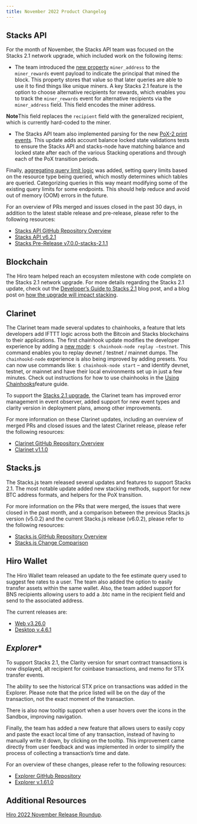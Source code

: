```yaml
---
title: November 2022 Product Changelog
---
```


## **Stacks API**

For the month of November, the Stacks API team was focused on the Stacks 2.1 network upgrade, which included work on the following items:
‍
- The team introduced the [new property](https://github.com/hirosystems/stacks-blockchain-api/pull/1413) `miner_address` to the `miner_rewards` event payload to indicate the principal that mined the block. This property stores that value so that later queries are able to use it to find things like unique miners. A key Stacks 2.1 feature is the option to choose alternative recipients for rewards, which enables you to track the `miner_rewards` event for alternative recipients via the `miner_address` field. This field encodes the miner address. 

**Note**This field replaces the `recipient` field with the generalized recipient, which is currently hard-coded to the miner. 

- The Stacks API team also implemented parsing for the new [PoX-2 print events](https://github.com/hirosystems/stacks-blockchain-api/pull/1403). This update adds account balance locked state validations tests to ensure the Stacks API and stacks-node have matching balance and locked state after each of the various Stacking operations and through each of the PoX transition periods. 

Finally, [aggregating query limit logic](https://github.com/hirosystems/stacks-blockchain-api/pull/1401) was added, setting query limits based on the resource type being queried, which mostly determines which tables are queried. Categorizing queries in this way meant modifying some of the existing query limits for some endpoints. This should help reduce and avoid out of memory (OOM) errors in the future.

For an overview of PRs merged and issues closed in the past 30 days, in addition to the latest stable release and pre-release, please refer to the following resources:

- [Stacks API GitHub Repository Overview](https://github.com/hirosystems/stacks-blockchain-api/pulse/monthly)
- [Stacks API v6.2.1](https://github.com/hirosystems/stacks-blockchain-api/releases/tag/v6.2.1)
- [Stacks Pre-Release v7.0.0-stacks-2.1.1](https://github.com/hirosystems/stacks-blockchain-api/releases/tag/v7.0.0-stacks-2.1.1)


## **Blockchain**

The Hiro team helped reach an ecosystem milestone with code complete on the Stacks 2.1 network upgrade. For more details regarding the Stacks 2.1 update, check out the [Developer’s Guide to Stacks 2.1](https://www.hiro.so/blog/a-developers-guide-to-stacks-2-1) blog post, and a blog post on [how the upgrade will impact stacking](https://www.hiro.so/blog/how-the-stacks-2-1-transition-impacts-stacking). 

## **Clarinet**

The Clarinet team made several updates to chainhooks, a feature that lets developers add IFTTT logic across both the Bitcoin and Stacks blockchains to their applications. The first chainhook update modifies the developer experience by adding a [new mode](https://github.com/hirosystems/clarinet/pull/657): `$ chainhook-node replay –testnet`. This command enables you to replay devnet / testnet / mainnet dumps. The `chainhookd-node` experience is also being improved by adding presets. You can now use commands like: `$ chainhook-node start` – and identify devnet, testnet, or mainnet and have their local environments set up in just a few minutes. Check out instructions for how to use chainhooks in the [Using Chainhooks](https://docs.hiro.so/clarinet/feature-guides/chainhooks?_gl=1*yvh6u7*_ga*NTQ3NDA3NTIuMTY2MDA3MTQ1MA..*_ga_NB2VBT0KY2*MTY3MzYzNTY4Mi43Mi4wLjE2NzM2MzU2ODIuMC4wLjA.#using-chainhooks)feature guide. 

To support the [Stacks 2.1 upgrade](https://github.com/hirosystems/clarinet/pull/669), the Clarinet team has improved error management in event observer, added support for new event types and clarity version in deployment plans, among other improvements. 

For more information on these Clarinet updates, including an overview of merged PRs and closed issues and the latest Clarinet release, please refer the following resources:

- [Clarinet GitHub Repository Overview](https://github.com/hirosystems/clarinet/pulse/monthly)
- [Clarinet v1.1.0](https://github.com/hirosystems/clarinet/releases/tag/v1.1.0)

## **Stacks.js**

The Stacks.js team released several updates and features to support Stacks 2.1. The most notable update added new stacking methods, support for new BTC address formats, and helpers for the PoX transition. 

For more information on the PRs that were merged, the issues that were closed in the past month, and a comparison between the previous Stacks.js version (v5.0.2) and the current Stacks.js release (v6.0.2), please refer to the following resources:

- [Stacks.js GitHub Repository Overview](https://github.com/hirosystems/stacks.js/pulse/monthly)
- [Stacks.js Change Comparison](https://github.com/hirosystems/stacks.js/compare/v5.0.2...v6.0.2)

## **Hiro Wallet**

The Hiro Wallet team released an update to the fee estimate query used to suggest fee rates to a user. The team also added the option to easily transfer assets within the same wallet. Also, the team added support for BNS recipients allowing users to add a .btc name in the recipient field and send to the associated address.

The current releases are:

- [Web v3.26.0](https://github.com/hirosystems/stacks-wallet-web/releases/tag/v3.26.0)
- [Desktop v.4.6.1](https://github.com/hirosystems/stacks-wallet-web/releases/tag/v3.26.0)

## *Explorer**

To support Stacks 2.1, the Clarity version for smart contract transactions is now displayed, alt recipient for coinbase transactions, and memo for STX transfer events. 

The ability to see the historical STX price on transactions was added in the Explorer. Please note that the price listed will be on the day of the transaction, not the exact moment of the transaction.

There is also now tooltip support when a user hovers over the icons in the Sandbox, improving navigation.

Finally, the team has added a new feature that allows users to easily copy and paste the exact local time of any transaction, instead of having to manually write it down, by clicking on the tooltip. This improvement came directly from user feedback and was implemented in order to simplify the process of collecting a transaction’s time and date. 

For an overview of these changes, please refer to the following resources:

- [Explorer GitHub Repository](https://github.com/hirosystems/explorer/pulse/monthly)
- [Explorer v.1.61.0](https://github.com/hirosystems/explorer/releases/tag/v1.61.0)

## Additional Resources

[Hiro 2022 November Release Roundup](https://www.hiro.so/blog/release-roundup-november-2022).